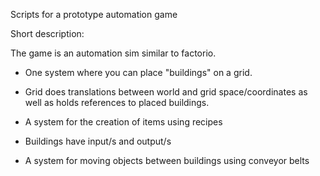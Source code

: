 Scripts for a prototype automation game

Short description:

The game is an automation sim similar to factorio.

- One system where you can place "buildings" on a grid.
- Grid does translations between world and grid space/coordinates as well as holds references to placed buildings.

- A system for the creation of items using recipes
- Buildings have input/s and output/s

- A system for moving objects between buildings using conveyor belts
